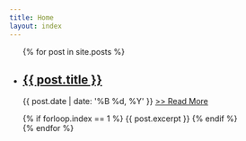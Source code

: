 ```yaml
---
title: Home
layout: index
---
```


<ul>
  {% for post in site.posts %}
    <li>
      <h2><i class="fa fa-terminal"></i> <a href="{{ site.baseurl }}{{ post.url }}">{{ post.title }}</a></h2>
      	<p class="postdate">{{ post.date | date: '%B %d, %Y' }}
      <a class="readmore" href="{{ site.baseurl }}{{ post.url }}"> >> Read More</a></p>
        {% if forloop.index == 1 %}
        {{ post.excerpt }}
        {% endif %}
    </li>
  {% endfor %}
</ul>
